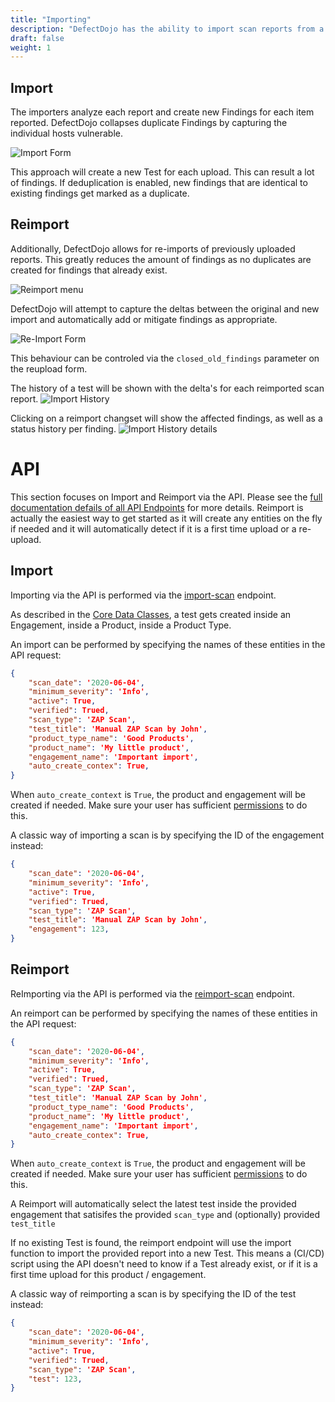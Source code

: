 ```yaml
---
title: "Importing"
description: "DefectDojo has the ability to import scan reports from a large number of security tools."
draft: false
weight: 1
---
```


## Import

The importers analyze each report and create new Findings for each item
reported. DefectDojo collapses duplicate Findings by capturing the
individual hosts vulnerable.

![Import Form](../../images/imp_1.png)

This approach will create a new Test for each upload. This can result a lot of findings. If deduplication is enabled, new findings that are identical to existing findings get marked as a duplicate.

## Reimport

Additionally, DefectDojo allows for re-imports of previously uploaded
reports. This greatly reduces the amount of findings as no duplicates are created for findings that already exist.

![Reimport menu](../../images/reupload_menu1.png)

DefectDojo will attempt to capture the deltas between the
original and new import and automatically add or mitigate findings as
appropriate.

![Re-Import Form](../../images/imp_2.png)

This behaviour can be controled via the `closed_old_findings` parameter on the reupload form.

The history of a test will be shown with the delta's for each reimported scan report.
![Import History](../../images/import_history1.png)

Clicking on a reimport changset will show the affected findings, as well as a status history per finding.
![Import History details](../../images/import_history_details1.png)

# API
This section focuses on Import and Reimport via the API. Please see the [full documentation defails of all API Endpoints](../api-v2-docs/) for more details.
Reimport is actually the easiest way to get started as it will create any entities on the fly if needed and it will automatically detect if it is a first time upload or a re-upload.

## Import
Importing via the API is performed via the [import-scan](https://demo.defectdojo.org/api/v2/doc/) endpoint.

As described in the [Core Data Classes](../../usage/models/), a test gets created inside an Engagement, inside a Product, inside a Product Type.

An import can be performed by specifying the names of these entities in the API request:


```JSON
{
    "scan_date": '2020-06-04',
    "minimum_severity": 'Info',
    "active": True,
    "verified": Trued,
    "scan_type": 'ZAP Scan',
    "test_title": 'Manual ZAP Scan by John',
    "product_type_name": 'Good Products',
    "product_name": 'My little product',
    "engagement_name": 'Important import',
    "auto_create_contex": True,
}
```

When `auto_create_context` is `True`, the product and engagement will be created if needed. Make sure your user has sufficient [permissions](../usage/permissions) to do this.

A classic way of importing a scan is by specifying the ID of the engagement instead:

```JSON
{
    "scan_date": '2020-06-04',
    "minimum_severity": 'Info',
    "active": True,
    "verified": Trued,
    "scan_type": 'ZAP Scan',
    "test_title": 'Manual ZAP Scan by John',
    "engagement": 123,
}
```


## Reimport
ReImporting via the API is performed via the [reimport-scan](https://demo.defectdojo.org/api/v2/doc/) endpoint.

An reimport can be performed by specifying the names of these entities in the API request:


```JSON
{
    "scan_date": '2020-06-04',
    "minimum_severity": 'Info',
    "active": True,
    "verified": Trued,
    "scan_type": 'ZAP Scan',
    "test_title": 'Manual ZAP Scan by John',
    "product_type_name": 'Good Products',
    "product_name": 'My little product',
    "engagement_name": 'Important import',
    "auto_create_contex": True,
}
```

When `auto_create_context` is `True`, the product and engagement will be created if needed. Make sure your user has sufficient [permissions](../usage/permissions) to do this.

A Reimport will automatically select the latest test inside the provided engagement that satisifes the provided `scan_type` and (optionally) provided `test_title`

If no existing Test is found, the reimport endpoint will use the import function to import the provided report into a new Test. This means a (CI/CD) script using the API doesn't need to know if a Test already exist, or if it is a first time upload for this product / engagement.

A classic way of reimporting a scan is by specifying the ID of the test instead:

```JSON
{
    "scan_date": '2020-06-04',
    "minimum_severity": 'Info',
    "active": True,
    "verified": Trued,
    "scan_type": 'ZAP Scan',
    "test": 123,
}
```